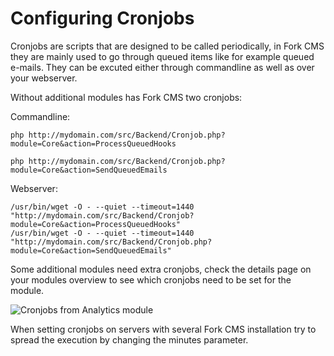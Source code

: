 # Configuring Cronjobs

Cronjobs are scripts that are designed to be called periodically, in Fork CMS they are mainly used to go through queued items like for example queued e-mails. They can be excuted either through commandline as well as over your webserver.

Without additional modules has Fork CMS two cronjobs:

Commandline: 

```
php http://mydomain.com/src/Backend/Cronjob.php?module=Core&action=ProcessQueuedHooks

php http://mydomain.com/src/Backend/Cronjob.php?module=Core&action=SendQueuedEmails
```

Webserver: 

```
/usr/bin/wget -O - --quiet --timeout=1440 "http://mydomain.com/src/Backend/Cronjob?module=Core&action=ProcessQueuedHooks"
/usr/bin/wget -O - --quiet --timeout=1440 "http://mydomain.com/src/Backend/Cronjob.php?module=Core&action=SendQueuedEmails"
```

Some additional modules need extra cronjobs, check the details page on your modules overview to see which cronjobs need to be set for the module.

![Cronjobs from Analytics module](https://raw.github.com/forkcms/documentation/master/getting%20started/assets/cronjobs_analytics.png)

When setting cronjobs on servers with several Fork CMS installation try to spread the execution by changing the minutes parameter.
